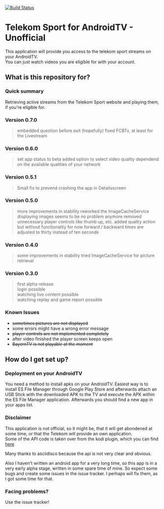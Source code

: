 [![Build Status](https://travis-ci.org/Berdsen/telekom-sport-android-tv-unofficial.svg?branch=master)](https://travis-ci.org/Berdsen/telekom-sport-android-tv-unofficial)

# Telekom Sport for AndroidTV - Unofficial #

This application will provide you access to the telekom sport streams on your AndroidTV.  
You can just watch videos you are eligible for with your account. 

## What is this repository for? ##

### Quick summary ###

Retrieving active streams from the Telekom Sport website and playing them, if you're eligible for.

### Version 0.7.0 ###

> embedded question before exit
> (hopefully) fixed FCBTv, at least for the Livestream 

### Version 0.6.0 ###

> set app status to beta
> added option to select video quality dependend on the available qualities of your network

### Version 0.5.1 ###

> Small fix to prevend crashing the app in Detailsscreen

### Version 0.5.0 ###

> more improvements in stability
> reworked the ImageCacheService
> displaying images seems to be no problem anymore
> removed unnecessary player controls like thumb up, etc.
> added quality action but without functionality for now
> forward / backward times are adjusted to thirty instead of ten seconds

### Version 0.4.0 ###

> some improvements in stability
> tried ImageCacheService for picture retrieval

### Version 0.3.0 ###

> first alpha release  
> login possible  
> watching live content possible  
> watching replay and game report possible

### Known Issues ###
* ~~sometimes pictures are not displayed~~
* some errors might have a wrong error message
* ~~player controls are not implemented completely~~
* after video finished the player screen keeps open
* ~~BayernTV is not playable at the moment~~

## How do I get set up? ##

### Deployment on your AndroidTV ###

You need a method to install apks on your AndroidTV.
Easiest way is to install ES File Manager through Google Play Store and afterwards attach an USB Stick with the downloaded APK
to the TV and execute the APK within the ES File Manager application.
Afterwards you should find a new app in your apps list.

### Disclaimer ###

This application is not official, so it might be, that it will get abondened at some time, or that the Telekom will provide an own application.  
Some of the API code is taken over from the kodi plugin, which you can find [here](https://github.com/asciidisco/plugin.video.telekom-sport)

Many thanks to asciidisco because the api is not very clear and obvious.

Also I haven't written an android app for a very long time, so this app is in a very early alpha stage, written in some spare time of mine.
So expect some bugs and create some issues in the issue tracker. I perhaps will fix them, as I got some time for that.

### Facing problems? ###

Use the issue tracker!
